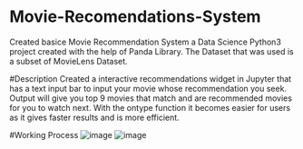 # Movie-Recomendations-System
Created basice Movie Recommendation System a Data Science Python3 project created with the help of Panda Library.
The Dataset that was used is a subset of MovieLens Dataset.

#Description
Created a interactive recommendations widget in Jupyter that has a text input bar to input your movie whose recommendation you seek. Output will give you top 9 movies that match and are recommended movies for you to watch next. With the ontype function it becomes easier for users as it gives faster results and is more efficient.

#Working Process
![image](https://github.com/notendurable/Movie-Reccomendations-System/assets/75903971/ad0f5b5e-e825-4c2a-89d9-311703940d28)
![image](https://github.com/notendurable/Movie-Reccomendations-System/assets/75903971/e1a3a095-f402-41e7-9ff2-fd025e553c11)
